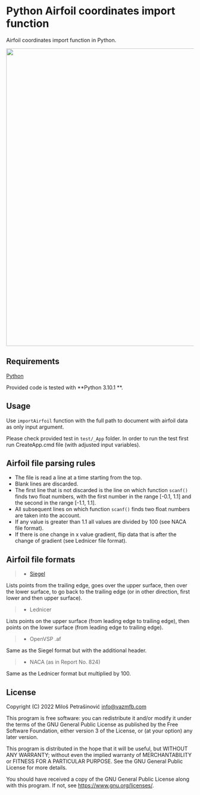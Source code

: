 # Python Airfoil coordinates import function

Airfoil coordinates import function in Python.

<p align="center">
  <img src="https://vazmfb.com/web/img/github/importAirfoil_PY.png" width="800">
</p>


## Requirements
[Python](https://www.python.org/)<br>

Provided code is tested with **Python 3.10.1 **.

## Usage

Use `importAirfoil` function with the full path to document with airfoil data as only input argument. 

Please check provided test in `test/_App` folder. In order to run the test first run CreateApp.cmd file (with adjusted input variables).

## Airfoil file parsing rules

- The file is read a line at a time starting from the top. 
- Blank lines are discarded.
- The first line that is not discarded is the line on which function `scanf()` finds two float numbers, with the first number in the range [-0.1, 1.1] and the second in the range [-1.1, 1.1].
- All subsequent lines on which function `scanf()` finds two float numbers are taken into the account.
- If any value is greater than 1.1 all values are divided by 100 (see NACA file format).
- If there is one change in x value gradient, flip data that is after the change of gradient (see Lednicer file format).

## Airfoil file formats

> - [Siegel](https://m-selig.ae.illinois.edu/ads.html)

Lists points from the trailing edge, goes over the upper surface, then over the lower surface, to go back to the trailing edge (or in other direction, first lower and then upper surface).

> - Lednicer 

Lists points on the upper surface (from leading edge to trailing edge), then points on the lower surface (from leading edge to trailing edge).

> - OpenVSP .af 

Same as the Siegel format but with the additional header.

> - NACA (as in Report No. 824)

Same as the Lednicer format but multiplied by 100.

## License
Copyright (C) 2022 Miloš Petrašinović <info@vazmfb.com>
 
This program is free software: you can redistribute it and/or modify
it under the terms of the GNU General Public License as 
published by the Free Software Foundation, either version 3 of the 
License, or (at your option) any later version.
  
This program is distributed in the hope that it will be useful,
but WITHOUT ANY WARRANTY; without even the implied warranty of
MERCHANTABILITY or FITNESS FOR A PARTICULAR PURPOSE.  See the
GNU General Public License for more details.
  
You should have received a copy of the GNU General Public License
along with this program.  If not, see <https://www.gnu.org/licenses/>.

